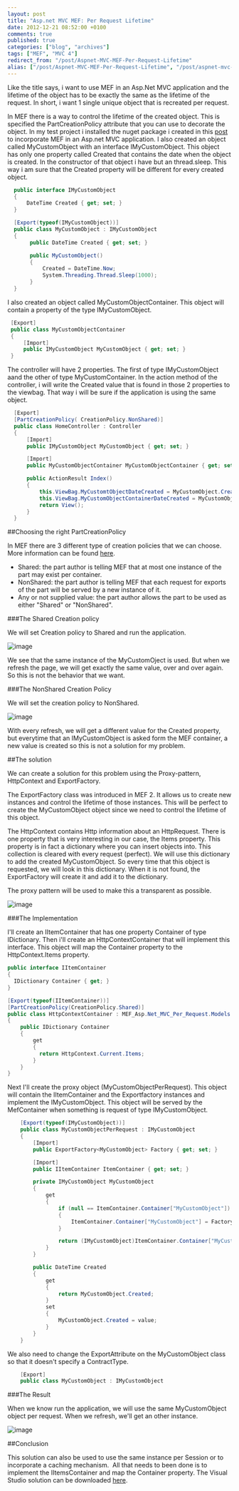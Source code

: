 ```yaml
---
layout: post
title: "Asp.net MVC MEF: Per Request Lifetime"
date: 2012-12-21 08:52:00 +0100
comments: true
published: true
categories: ["blog", "archives"]
tags: ["MEF", "MVC 4"]
redirect_from: "/post/Aspnet-MVC-MEF-Per-Request-Lifetime"
alias: ["/post/Aspnet-MVC-MEF-Per-Request-Lifetime", "/post/aspnet-mvc-mef-per-request-lifetime"]
---
```

Like the title says, i want to use MEF in an Asp.Net MVC application and the lifetime of the object has to be exactly the same as the lifetime of the request. In short, i want 1 single unique object that is recreated per request.


In MEF there is a way to control the lifetime of the created object. This is specified the PartCreationPolicy attribute that you can use to decorate the object. In my test project i installed the nuget package i created in this [post](http://blog.kennytordeur.be/post/2012/11/nuget-package-integrated-mef-in-aspnet) to incorporate MEF in an Asp.net MVC application. I also created an object called MyCustomObject with an interface IMyCustomObject. This object has only one property called Created that contains the date when the object is created. In the constructor of that object i have but an thread.sleep. This way i am sure that the Created property will be different for every created object.

```csharp
  public interface IMyCustomObject
  {
      DateTime Created { get; set; }
  }

  [Export(typeof(IMyCustomObject))]    
  public class MyCustomObject : IMyCustomObject
  {
       public DateTime Created { get; set; }

       public MyCustomObject()
       {
           Created = DateTime.Now;
           System.Threading.Thread.Sleep(1000);
       }
  }
```

I also created an object called MyCustomObjectContainer. This object will contain a property of the type IMyCustomObject.

```csharp
 [Export]   
 public class MyCustomObjectContainer
 {
     [Import]
     public IMyCustomObject MyCustomObject { get; set; }
 }
```

The controller will have 2 properties. The first of type IMyCustomObject aand the other of type MyCustomContainer. In the action method of the controller, i will write the Created value that is found in those 2 properties to the viewbag. That way i will be sure if the application is using the same object.

```csharp
  [Export]
  [PartCreationPolicy( CreationPolicy.NonShared)]
  public class HomeController : Controller
  {
      [Import]
      public IMyCustomObject MyCustomObject { get; set; }

      [Import]
      public MyCustomObjectContainer MyCustomObjectContainer { get; set; }

      public ActionResult Index()
      {
          this.ViewBag.MyCustomtObjectDateCreated = MyCustomObject.Created;
          this.ViewBag.MyCustomObjectContainerDateCreated = MyCustomObjectContainer.MyCustomObject.Created;
          return View();
      }       
  }
```

##Choosing the right PartCreationPolicy


In MEF there are 3 different type of creation policies that we can choose. More information can be found [here](http://mef.codeplex.com/wikipage?title=Parts%20Lifetime).

* Shared: the part author is telling MEF that at most one instance of the part may exist per container.
* NonShared: the part author is telling MEF that each request for exports of the part will be served by a new instance of it.
* Any or not supplied value: the part author allows the part to be used as either "Shared" or "NonShared".

###The Shared Creation policy</h2>

We will set Creation policy to Shared and run the application.

![image](http://blog.kennytordeur.be/images/2012-12-21-aspnet-mvc-mef-per-request-lifetime/image1.png)

We see that the same instance of the MyCustomOject is used. But when we refresh the page, we will get exactly the same value, over and over again. So this is not the behavior that we want.


###The NonShared Creation Policy

We will set the creation policy to NonShared.

![image](http://blog.kennytordeur.be/images/2012-12-21-aspnet-mvc-mef-per-request-lifetime/image2.png)

With every refresh, we will get a different value for the Created property, but everytime that an IMyCustomObject is asked form the MEF container, a new value is created so this is not a solution for my problem.

##The solution

We can create a solution for this problem using the Proxy-pattern, HttpContext and ExportFactory<T>.

The ExportFactory<T> class was introduced in MEF 2. It allows us to create new instances and control the lifetime of those instances. This will be perfect to create the MyCustomObject object since we need to control the lifetime of this object.

The HttpContext contains Http information about an HttpRequest. There is one property that is very interesting in our case, the Items property. This property is in fact a dictionary where you can insert objects into. This collection is cleared with every request (perfect). We will use this dictionary to add the created MyCustomObject. So every time that this object is requested, we will look in this dictionary. When it is not found, the ExportFactory<T> will create it and add it to the dictionary.

The proxy pattern will be used to make this a transparent as possible.

![image](http://blog.kennytordeur.be/images/2012-12-21-aspnet-mvc-mef-per-request-lifetime/image3.png)

###The Implementation

I'll create an IItemContainer that has one property Container of type IDictionary. Then i'll create an HttpContextContainer that will implement this interface. This object will map the Container property to the HttpContext.Items property.

```csharp
public interface IItemContainer
{
  IDictionary Container { get; }
}

[Export(typeof(IItemContainer))]
[PartCreationPolicy(CreationPolicy.Shared)]
public class HttpContextContainer : MEF_Asp.Net_MVC_Per_Request.Models.IItemContainer
{
    public IDictionary Container
    {
        get
        {
          return HttpContext.Current.Items;
        }
    }       
}
```

Next I'll create the proxy object (MyCustomObjectPerRequest). This object will contain the IItemContainer and the Exportfactory<T> instances and implement the IMyCustomObject. This object will be served by the MefContainer when something is request of type IMyCustomObject.

```csharp
    [Export(typeof(IMyCustomObject))]
    public class MyCustomObjectPerRequest : IMyCustomObject
    {
        [Import]
        public ExportFactory<MyCustomObject> Factory { get; set; }

        [Import]
        public IItemContainer ItemContainer { get; set; }

        private IMyCustomObject MyCustomObject
        {
            get
            {
                if (null == ItemContainer.Container["MyCustomObject"])
                {
                    ItemContainer.Container["MyCustomObject"] = Factory.CreateExport().Value;
                }

                return (IMyCustomObject)ItemContainer.Container["MyCustomObject"];
            }
        }

        public DateTime Created
        {
            get
            {
                return MyCustomObject.Created;
            }
            set
            {
                MyCustomObject.Created = value;
            }
        }
    }
```

We also need to change the ExportAttribute on the MyCustomObject class so that it doesn't specify a ContractType.</p>
```csharp
    [Export] 
    public class MyCustomObject : IMyCustomObject
```

###The Result

When we know run the application, we will use the same MyCustomObject object per request. When we refresh, we'll get an other instance.

![image](http://blog.kennytordeur.be/images/2012-12-21-aspnet-mvc-mef-per-request-lifetime/image4.png)

##Conclusion

This solution can also be used to use the same instance per Session or to incorporate a caching mechanism.&nbsp; All that needs to been done is to implement the IItemsContainer and map the Container property. The Visual Studio solution can be downloaded [here](http://dl.dropbox.com/u/41091233/Blog/MEF%20Asp.Net%20MVC%20Per%20Request/MEF%20Asp.Net%20MVC%20Per%20Request.rar).
